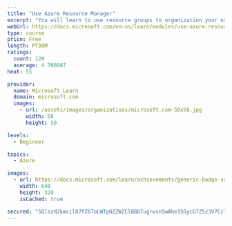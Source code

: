 ```yaml
---
title: "Use Azure Resource Manager"
excerpt: "You will learn to use resource groups to organization your organization’s Azure resources."
webUrl: https://docs.microsoft.com/en-us/learn/modules/use-azure-resource-manager/
type: course
price: Free
length: PT30M
ratings:
  count: 120
  average: 4.766667
heat: 55

provider:
  name: Microsoft Learn
  domain: microsoft.com
  images:
    - url: /assets/images/organizations/microsoft.com-50x50.jpg
      width: 50
      height: 50

levels:
  - Beginner

topics:
  - Azure

images:
  - url: https://docs.microsoft.com/learn/achievements/generic-badge-social.png
    width: 640
    height: 320
    isCached: true

secured: "5QlszH2kmcil87fZ6ToLWTpDZZWZClBBbTugrwsn5wAhe15GycG7Z5z3V7CcTo29FhBLq1J5wA3hA1FGCn7NOuS8DMPbPISUx8iFijZr1kNM/3mYso2j4tZDpXgSjTE9IloyCYoeRaKxM8I2Nstadj/Eu/dEHMLsyzRDg/SDSnz9kx2156V6Cca824GQacytr1KqFotz9ubsIpTfS2WhACqp7yoagVMHzBQ6pbQoR01fGGIoHf4Tobk+GaRtpzi6dsj+jGm66MHM0y7qRVMsB/GarbTsnE4KWRVyHdcXaAlBwR2kJ9M3fMRuCQZPjY0VuYfReQ4d/AMiBveC3B0l8HTeJH2fN+VJEeMiri84c+yBJvCl76HyPl3/WdAvRUT8kqVRbwDgp4BVOPjyTbDhC0EkcbEAFoSs9l1T/Xdka5A=;N2/I81DTMIv419gfKE3l+Q=="
---
```


